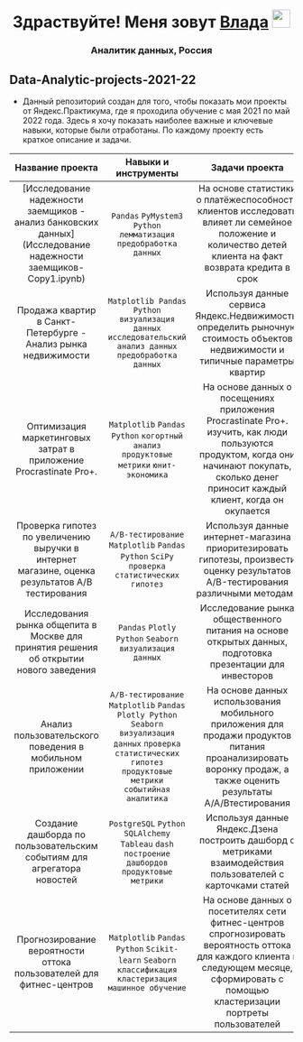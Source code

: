 <h1 align="center">Здраствуйте! Меня зовут <a href="https://www.facebook.com/vlada.banaturskaia" target="_blank">Влада</a> 
<img src="https://github.com/blackcater/blackcater/raw/main/images/Hi.gif" height="32"/></h1>
<h3 align="center">Аналитик данных, Россия </h3>  

## Data-Analytic-projects-2021-22
- Данный репозиторий создан для того, чтобы показать мои проекты от Яндекс.Практикума, где я проходила обучение с мая 2021 по май 2022 года. Здесь я хочу показать наиболее важные и ключевые навыки, которые были отработаны. По каждому проекту есть краткое описание и задачи.


Название проекта | Навыки и инструменты | Задачи проекта
:---: | :---: | :----:
[Исследование надежности заемщиков - анализ банковских данных](Исследование надежности заемщиков-Copy1.ipynb) | `Pandas` `PyMystem3` `Python` `лемматизация` `предобработка данных` | На основе статистики о платёжеспособности клиентов исследовать влияет ли семейное положение и количество детей клиента на факт возврата кредита в срок
Продажа квартир в Санкт-Петербурге - Анализ рынка недвижимости | `Matplotlib Pandas Python` `визуализация данных` `исследовательский анализ данных` `предобработка данных` | Используя данные сервиса Яндекс.Недвижимость, определить рыночную стоимость объектов недвижимости и типичные параметры квартир
Оптимизация маркетинговых затрат в приложение Procrastinate Pro+. | `Matplotlib` `Pandas` `Python` `когортный анализ` `продуктовые метрики` `юнит-экономика` | На основе данных о посещениях приложения Procrastinate Pro+. изучить, как люди пользуются продуктом, когда они начинают покупать, сколько денег приносит каждый клиент, когда он окупается
Проверка гипотез по увеличению выручки в интернет магазине, оценка результатов А/В тестирования| `A/B-тестирование` `Matplotlib` `Pandas` `Python` `SciPy` `проверка статистических гипотез` | Используя данные интернет-магазина приоритезировать гипотезы, произвести оценку результатов A/B-тестирования различными методами
Исследования рынка общепита в Москве для принятия решения об открытии нового заведения |`Pandas` `Plotly` `Python` `Seaborn` `визуализация данных`|Исследование рынка общественного питания на основе открытых данных, подготовка презентации для инвесторов
Анализ пользовательского поведения в мобильном приложении |`A/B-тестирование` `Matplotlib` `Pandas Plotly Python` `Seaborn` `визуализация данных` `проверка статистических гипотез` `продуктовые метрики` `событийная аналитика`| На основе данных использования мобильного приложения для продажи продуктов питания проанализировать воронку продаж, а также оценить результаты A/A/Bтестирования
Создание дашборда по пользовательским событиям для агрегатора новостей |`PostgreSQL` `Python` `SQLAlchemy` `Tableau` `dash` `построение дашбордов` `продуктовые метрики`|Используя данные Яндекс.Дзена построить дашборд с метриками взаимодействия пользователей с карточками статей
Прогнозирование вероятности оттока пользователей для фитнес-центров| `Matplotlib` `Pandas` `Python` `Scikit-learn` `Seaborn` `классификация` `кластеризация` `машинное обучение` | На основе данных о посетителях сети фитнес-центров спрогнозировать вероятность оттока для каждого клиента в следующем месяце, сформировать с помощью кластеризации портреты пользователей
